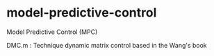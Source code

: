 # model-predictive-control
Model Predictive Control (MPC)

DMC.m : Technique dynamic matrix control based in the Wang's book

